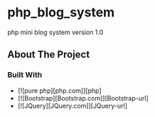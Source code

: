# php_blog_system
php mini blog system version 1.0

<!-- ABOUT THE PROJECT -->
## About The Project

### Built With

* [![pure php][php.com]][php]
* [![Bootstrap][Bootstrap.com]][Bootstrap-url]
* [![JQuery][JQuery.com]][JQuery-url]



